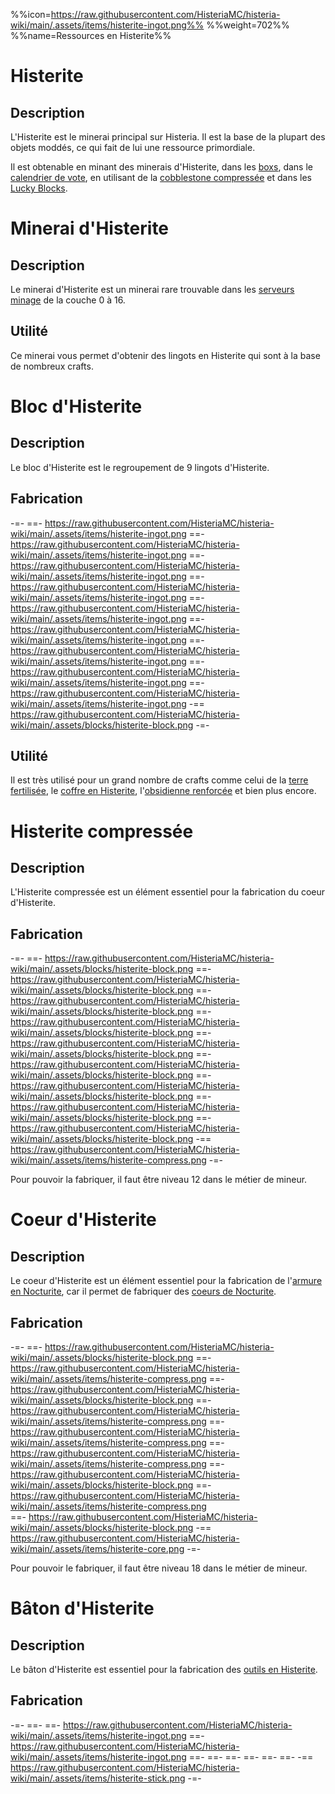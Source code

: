 %%icon=https://raw.githubusercontent.com/HisteriaMC/histeria-wiki/main/.assets/items/histerite-ingot.png%%
%%weight=702%%
%%name=Ressources en Histerite%%

# Histerite

## Description
L'Histerite est le minerai principal sur Histeria. Il est la base de la plupart des objets moddés, ce qui fait de lui une ressource primordiale.

Il est obtenable en minant des minerais d'Histerite, dans les [boxs](https://histeria.fr/wiki/2-équipement/keys), dans le [calendrier de vote](https://histeria.fr/wiki/3-gameplay/récompenses-de-vote), en utilisant de la [cobblestone compressée](https://histeria.fr/wiki/1-ressources/other-ressources) et dans les [Lucky Blocks](https://histeria.fr/wiki/2-équipement/other).


# Minerai d'Histerite 

## Description 
Le minerai d'Histerite est un minerai rare trouvable dans les [serveurs minage](https://histeria.fr/wiki/3-gameplay/minage-servers) de la couche 0 à 16.

## Utilité
Ce minerai vous permet d'obtenir des lingots en Histerite qui sont à la base de nombreux crafts.


# Bloc d'Histerite

## Description
Le bloc d'Histerite est le regroupement de 9 lingots d'Histerite.

## Fabrication
-=-
 ==- https://raw.githubusercontent.com/HisteriaMC/histeria-wiki/main/.assets/items/histerite-ingot.png
 ==- https://raw.githubusercontent.com/HisteriaMC/histeria-wiki/main/.assets/items/histerite-ingot.png
 ==- https://raw.githubusercontent.com/HisteriaMC/histeria-wiki/main/.assets/items/histerite-ingot.png
 ==- https://raw.githubusercontent.com/HisteriaMC/histeria-wiki/main/.assets/items/histerite-ingot.png
 ==- https://raw.githubusercontent.com/HisteriaMC/histeria-wiki/main/.assets/items/histerite-ingot.png
 ==- https://raw.githubusercontent.com/HisteriaMC/histeria-wiki/main/.assets/items/histerite-ingot.png
 ==- https://raw.githubusercontent.com/HisteriaMC/histeria-wiki/main/.assets/items/histerite-ingot.png
 ==- https://raw.githubusercontent.com/HisteriaMC/histeria-wiki/main/.assets/items/histerite-ingot.png
 ==- https://raw.githubusercontent.com/HisteriaMC/histeria-wiki/main/.assets/items/histerite-ingot.png
 -== https://raw.githubusercontent.com/HisteriaMC/histeria-wiki/main/.assets/blocks/histerite-block.png
-=-

## Utilité 
Il est très utilisé pour un grand nombre de crafts comme celui de la [terre fertilisée](https://histeria.fr/wiki/2-équipement/farm), le [coffre en Histerite](https://histeria.fr/wiki/2-équipement/base), l'[obsidienne renforcée](https://histeria.fr/wiki/2-équipement/base) et bien plus encore.


# Histerite compressée

## Description
L'Histerite compressée est un élément essentiel pour la fabrication du coeur d'Histerite.

## Fabrication
-=-
 ==- https://raw.githubusercontent.com/HisteriaMC/histeria-wiki/main/.assets/blocks/histerite-block.png
 ==- https://raw.githubusercontent.com/HisteriaMC/histeria-wiki/main/.assets/blocks/histerite-block.png
 ==- https://raw.githubusercontent.com/HisteriaMC/histeria-wiki/main/.assets/blocks/histerite-block.png
 ==- https://raw.githubusercontent.com/HisteriaMC/histeria-wiki/main/.assets/blocks/histerite-block.png
 ==- https://raw.githubusercontent.com/HisteriaMC/histeria-wiki/main/.assets/blocks/histerite-block.png
 ==- https://raw.githubusercontent.com/HisteriaMC/histeria-wiki/main/.assets/blocks/histerite-block.png
 ==- https://raw.githubusercontent.com/HisteriaMC/histeria-wiki/main/.assets/blocks/histerite-block.png
 ==- https://raw.githubusercontent.com/HisteriaMC/histeria-wiki/main/.assets/blocks/histerite-block.png
 ==- https://raw.githubusercontent.com/HisteriaMC/histeria-wiki/main/.assets/blocks/histerite-block.png
 -== https://raw.githubusercontent.com/HisteriaMC/histeria-wiki/main/.assets/items/histerite-compress.png
-=-

Pour pouvoir la fabriquer, il faut être niveau 12 dans le métier de mineur.


# Coeur d'Histerite

## Description
Le coeur d'Histerite est un élément essentiel pour la fabrication de l'[armure en Nocturite](https://histeria.fr/wiki/2-équipement/nocturite-armor), car il permet de fabriquer des [coeurs de Nocturite](https://histeria.fr/wiki/1-ressources/nocturite-ressources).

## Fabrication
-=-
 ==- https://raw.githubusercontent.com/HisteriaMC/histeria-wiki/main/.assets/blocks/histerite-block.png
 ==- https://raw.githubusercontent.com/HisteriaMC/histeria-wiki/main/.assets/items/histerite-compress.png
 ==- https://raw.githubusercontent.com/HisteriaMC/histeria-wiki/main/.assets/blocks/histerite-block.png
 ==- https://raw.githubusercontent.com/HisteriaMC/histeria-wiki/main/.assets/items/histerite-compress.png
 ==- https://raw.githubusercontent.com/HisteriaMC/histeria-wiki/main/.assets/items/histerite-compress.png
 ==- https://raw.githubusercontent.com/HisteriaMC/histeria-wiki/main/.assets/items/histerite-compress.png
 ==- https://raw.githubusercontent.com/HisteriaMC/histeria-wiki/main/.assets/blocks/histerite-block.png
 ==- https://raw.githubusercontent.com/HisteriaMC/histeria-wiki/main/.assets/items/histerite-compress.png  
 ==- https://raw.githubusercontent.com/HisteriaMC/histeria-wiki/main/.assets/blocks/histerite-block.png
 -== https://raw.githubusercontent.com/HisteriaMC/histeria-wiki/main/.assets/items/histerite-core.png
-=-

Pour pouvoir le fabriquer, il faut être niveau 18 dans le métier de mineur.


# Bâton d'Histerite

## Description
Le bâton d'Histerite est essentiel pour la fabrication des [outils en Histerite](https://histeria.fr/wiki/2-équipement/tools).

## Fabrication
-=-
 ==- 
 ==- https://raw.githubusercontent.com/HisteriaMC/histeria-wiki/main/.assets/items/histerite-ingot.png
 ==- https://raw.githubusercontent.com/HisteriaMC/histeria-wiki/main/.assets/items/histerite-ingot.png
 ==- 
 ==- 
 ==- 
 ==- 
 ==- 
 ==- 
 -== https://raw.githubusercontent.com/HisteriaMC/histeria-wiki/main/.assets/items/histerite-stick.png
-=-
